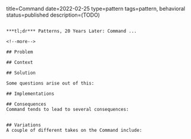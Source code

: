 title=Command
date=2022-02-25
type=pattern
tags=pattern, behavioral
status=published
description=(TODO)
~~~~~~

***tl;dr*** Patterns, 20 Years Later: Command ...

<!--more-->

## Problem

## Context

## Solution

Some questions arise out of this:

## Implementations

## Consequences
Command tends to lead to several consequences:


## Variations
A couple of different takes on the Command include:


